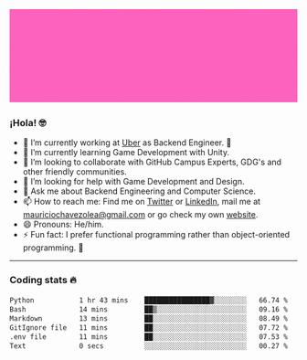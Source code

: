 ![Banner](banner.gif)

### ¡Hola! 🤓

- 🔭 I’m currently working at [Uber](https://uber.com) as Backend Engineer. 🚗
- 🌱 I’m currently learning Game Development with Unity.
- 👯 I’m looking to collaborate with GitHub Campus Experts, GDG's and other friendly communities.
- 🤔 I’m looking for help with Game Development and Design.
- 💬 Ask me about Backend Engineering and Computer Science.
- 📫 How to reach me: Find me on [Twitter](https://twitter.com/ultr4nerd) or [LinkedIn](https://www.linkedin.com/in/ultr4nerd), mail me at [mauriciochavezolea@gmail.com](mailto:mauriciochavezolea@gmail.com) or go check my own [website](https://mauriciochavez.dev).
- 😄 Pronouns: He/him. 
- ⚡ Fun fact: I prefer functional programming rather than object-oriented programming. 🤭
---

### Coding stats 🔥

<!--START_SECTION:waka-->

```text
Python           1 hr 43 mins    ████████████████▓░░░░░░░░   66.74 %
Bash             14 mins         ██▒░░░░░░░░░░░░░░░░░░░░░░   09.16 %
Markdown         13 mins         ██░░░░░░░░░░░░░░░░░░░░░░░   08.49 %
GitIgnore file   11 mins         ██░░░░░░░░░░░░░░░░░░░░░░░   07.72 %
.env file        11 mins         ██░░░░░░░░░░░░░░░░░░░░░░░   07.53 %
Text             0 secs          ░░░░░░░░░░░░░░░░░░░░░░░░░   00.27 %
```

<!--END_SECTION:waka-->
